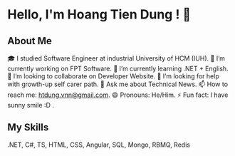 # Hello, I'm Hoang Tien Dung ! 👋

## About Me
🎓 I studied Software Engineer at industrial University of HCM (IUH).
🔭 I’m currently working on FPT Software.
🌱 I’m currently learning .NET + English.
👯 I’m looking to collaborate on Developer Website.
🤔 I’m looking for help with growth-up self carer path.
💬 Ask me about Technical News.
📫 How to reach me: htdung.vnn@gmail.com.
😄 Pronouns: He/Him.
⚡ Fun fact: I have sunny smile :D .

## My Skills
.NET, C#, TS, HTML, CSS, Angular, SQL, Mongo, RBMQ, Redis
